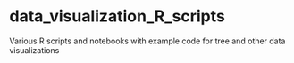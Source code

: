 # data_visualization_R_scripts
Various R scripts and notebooks with example code for tree and other data visualizations
